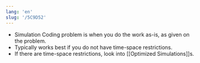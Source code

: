 ```yaml
---
lang: 'en'
slug: '/5C9D52'
---
```


- Simulation Coding problem is when you do the work as-is, as given on the problem.
- Typically works best if you do not have time-space restrictions.
- If there are time-space restrictions, look into [[Optimized Simulations]]s.
